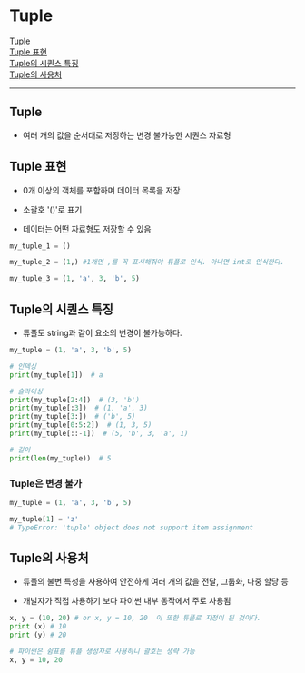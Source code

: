 # Tuple

[Tuple](#tuple-1)   
[Tuple 표현](#tuple-표현)   
[Tuple의 시퀀스 특징](#tuple의-시퀀스-특징)   
[Tuple의 사용처](#tuple의-사용처)   

---

## Tuple
- 여러 개의 값을 순서대로 저장하는 변경 불가능한 시퀀스 자료형

## Tuple 표현
- 0개 이상의 객체를 포함하며 데이터 목록을 저장

- 소괄호 '()'로 표기

- 데이터는 어떤 자료형도 저장할 수 있음

```python
my_tuple_1 = ()

my_tuple_2 = (1,) #1개면 ,를 꼭 표시해줘야 튜플로 인식. 아니면 int로 인식한다.

my_tuple_3 = (1, 'a', 3, 'b', 5)
```

## Tuple의 시퀀스 특징
- 튜플도 string과 같이 요소의 변경이 불가능하다.

```python
my_tuple = (1, 'a', 3, 'b', 5)

# 인덱싱
print(my_tuple[1])  # a

# 슬라이싱
print(my_tuple[2:4])  # (3, 'b')
print(my_tuple[:3])  # (1, 'a', 3)
print(my_tuple[3:])  # ('b', 5)
print(my_tuple[0:5:2])  # (1, 3, 5)
print(my_tuple[::-1])  # (5, 'b', 3, 'a', 1)

# 길이
print(len(my_tuple))  # 5
```

### Tuple은 변경 불가
```python
my_tuple = (1, 'a', 3, 'b', 5)

my_tuple[1] = 'z'
# TypeError: 'tuple' object does not support item assignment
```

## Tuple의 사용처
- 튜플의 불변 특성을 사용하여 안전하게 여러 개의 값을 전달, 그룹화, 다중 할당 등

- 개발자가 직접 사용하기 보다 파이썬 내부 동작에서 주로 사용됨

```python
x, y = (10, 20) # or x, y = 10, 20  이 또한 튜플로 지정이 된 것이다.
print (x) # 10
print (y) # 20

# 파이썬은 쉼표를 튜플 생성자로 사용하니 괄호는 생략 가능
x, y = 10, 20
```